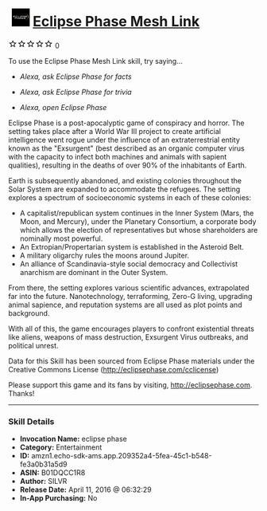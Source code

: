 # &nbsp;<img src="skill_icon" alt="Eclipse Phase Mesh Link icon" width="36"> [Eclipse Phase Mesh Link](http://alexa.amazon.com/#skills/amzn1.echo-sdk-ams.app.209352a4-5fea-45c1-b548-fe3a0b31a5d9)
![0 stars](../../images/ic_star_border_black_18dp_1x.png)![0 stars](../../images/ic_star_border_black_18dp_1x.png)![0 stars](../../images/ic_star_border_black_18dp_1x.png)![0 stars](../../images/ic_star_border_black_18dp_1x.png)![0 stars](../../images/ic_star_border_black_18dp_1x.png) 0

To use the Eclipse Phase Mesh Link skill, try saying...

* *Alexa, ask Eclipse Phase for facts*

* *Alexa, ask Eclipse Phase for trivia*

* *Alexa, open Eclipse Phase*

Eclipse Phase is a post-apocalyptic game of conspiracy and horror. The setting takes place after a World War III project to create artificial intelligence went rogue under the influence of an extraterrestrial entity known as the "Exsurgent" (best described as an organic computer virus with the capacity to infect both machines and animals with sapient qualities), resulting in the deaths of over 90% of the inhabitants of Earth.

Earth is subsequently abandoned, and existing colonies throughout the Solar System are expanded to accommodate the refugees. The setting explores a spectrum of socioeconomic systems in each of these colonies:

- A capitalist/republican system continues in the Inner System (Mars, the Moon, and Mercury), under the Planetary Consortium, a corporate body which allows the election of representatives but whose shareholders are nominally most powerful.
- An Extropian/Propertarian system is established in the Asteroid Belt.
- A military oligarchy rules the moons around Jupiter.
- An alliance of Scandinavia-style social democracy and Collectivist anarchism are dominant in the Outer System.

From there, the setting explores various scientific advances, extrapolated far into the future. Nanotechnology, terraforming, Zero-G living, upgrading animal sapience, and reputation systems are all used as plot points and background.

With all of this, the game encourages players to confront existential threats like aliens, weapons of mass destruction, Exsurgent Virus outbreaks, and political unrest.

Data for this Skill has been sourced from Eclipse Phase materials under the Creative Commons License (http://eclipsephase.com/cclicense)

Please support this game and its fans by visiting, http://eclipsephase.com. Thanks!

***

### Skill Details

* **Invocation Name:** eclipse phase
* **Category:** Entertainment
* **ID:** amzn1.echo-sdk-ams.app.209352a4-5fea-45c1-b548-fe3a0b31a5d9
* **ASIN:** B01DQCC1R8
* **Author:** SILVR
* **Release Date:** April 11, 2016 @ 06:32:29
* **In-App Purchasing:** No
